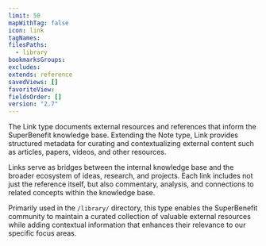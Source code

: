 ```yaml
---
limit: 50
mapWithTag: false
icon: link
tagNames: 
filesPaths:
  - library
bookmarksGroups: 
excludes: 
extends: reference
savedViews: []
favoriteView: 
fieldsOrder: []
version: "2.7"
---
```

The Link type documents external resources and references that inform the SuperBenefit knowledge base. Extending the Note type, Link provides structured metadata for curating and contextualizing external content such as articles, papers, videos, and other resources.

Links serve as bridges between the internal knowledge base and the broader ecosystem of ideas, research, and projects. Each link includes not just the reference itself, but also commentary, analysis, and connections to related concepts within the knowledge base.

Primarily used in the `/library/` directory, this type enables the SuperBenefit community to maintain a curated collection of valuable external resources while adding contextual information that enhances their relevance to our specific focus areas.